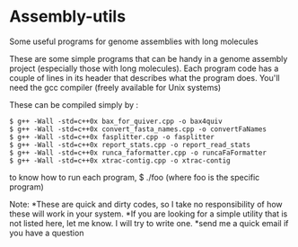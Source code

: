 # Assembly-utils
Some useful programs for genome assemblies with long molecules

These are some simple programs that can be handy in a genome assembly project (especially those with long molecules).
Each program code has a couple of lines in its header that describes what the program does. You'll need the gcc compiler (freely available for Unix systems)

These can be compiled simply by :

	$ g++ -Wall -std=c++0x bax_for_quiver.cpp -o bax4quiv
	$ g++ -Wall -std=c++0x convert_fasta_names.cpp -o convertFaNames
	$ g++ -Wall -std=c++0x fasplitter.cpp -o fasplitter
	$ g++ -Wall -std=c++0x report_stats.cpp -o report_read_stats
	$ g++ -Wall -std=c++0x runca_faformatter.cpp -o runcaFaFormatter
	$ g++ -Wall -std=c++0x xtrac-contig.cpp -o xtrac-contig


to know how to run each program, 
	$ ./foo 
(where foo is the specific program)

Note:
*These are quick and dirty codes, so I take no responsibility of how these will work in your system.
*If you are looking for a simple utility that is not listed here, let me know. I will try to write one.
*send me a quick email if you have a question
